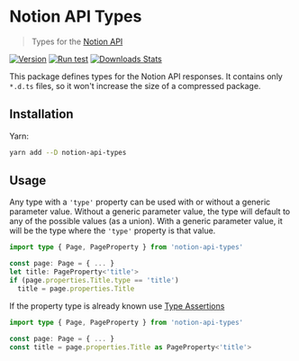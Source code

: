 # Notion API Types

> Types for the [Notion API](https://developers.notion.com)

[![Version][version-image]][version-link]
[![Run test][test-status]][test-link]
[![Downloads Stats][npm-downloads]][npm-link]

This package defines types for the Notion API responses.
It contains only `*.d.ts` files, so it won't increase the size of a compressed package.

## Installation

Yarn:

```sh
yarn add --D notion-api-types
```

## Usage

Any type with a `'type'` property can be used with or without a generic parameter value.
Without a generic parameter value, the type will default to any of the possible values (as a union).
With a generic parameter value, it will be the type where the `'type'` property is that value.

```ts
import type { Page, PageProperty } from 'notion-api-types'

const page: Page = { ... }
let title: PageProperty<'title'>
if (page.properties.Title.type == 'title')
  title = page.properties.Title
```

If the property type is already known use [Type Assertions](https://www.typescriptlang.org/docs/handbook/2/everyday-types.html#type-assertions)

```ts
import type { Page, PageProperty } from 'notion-api-types'

const page: Page = { ... }
const title = page.properties.Title as PageProperty<'title'>
```

<!-- Markdown link & img dfn's -->

[version-image]: https://img.shields.io/github/package-json/v/bkeys818/notion-api-types
[version-link]: https://github.com/bkeys818/notion-api-types/releases/tag/v0.2.0
[npm-downloads]: https://img.shields.io/npm/dm/notion-api-types.svg
[npm-link]: https://www.npmjs.com/package/notion-api-types/v/0.2.0
[test-status]: https://github.com/bkeys818/notion-api-types/actions/workflows/push-to-main.yaml/badge.svg?branch=main&event=push
[test-link]: https://github.com/bkeys818/notion-api-types/actions/workflows/push-to-main.yaml
